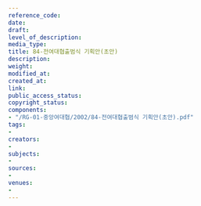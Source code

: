 ```yaml
---
reference_code: 
date: 
draft: 
level_of_description: 
media_type: 
title: 84-전여대협출범식 기획안(초안)
description: 
weight: 
modified_at: 
created_at: 
link: 
public_access_status: 
copyright_status: 
components:
- "/RG-01-중앙여대협/2002/84-전여대협출범식 기획안(초안).pdf"
tags:
- 
creators:
- 
subjects:
- 
sources:
- 
venues:
- 
---
```

